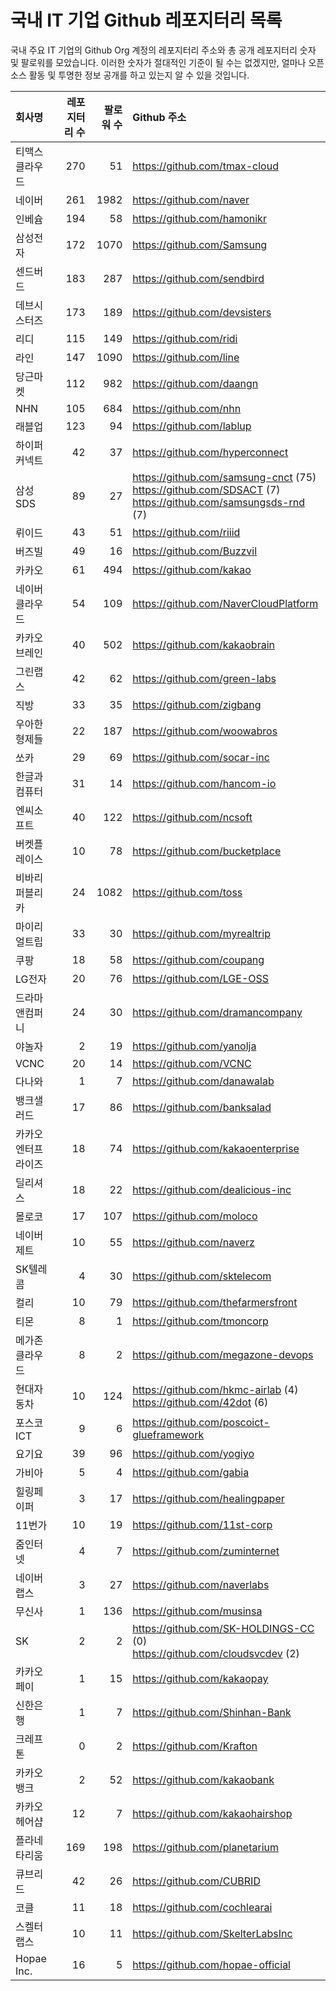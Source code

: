 # 국내 IT 기업 Github 레포지터리 목록
국내 주요 IT 기업의 Github Org 계정의 레포지터리 주소와 총 공개 레포지터리 숫자 및 팔로워를 모았습니다. 이러한 숫자가 절대적인 기준이 될 수는 없겠지만, 얼마나 오픈 소스 활동 및 투명한 정보 공개를 하고 있는지 알 수 있을 것입니다.

<!-- MARKDOWN_TABLE(GITHUB): START -->

| **회사명** | **레포지터리 수** | **팔로워 수** | **Github 주소** |
|:---|---:|---:|:---|
| 티맥스클라우드 | 270 | 51 | https://github.com/tmax-cloud |
| 네이버 | 261 | 1982 | https://github.com/naver |
| 인베슘 | 194 | 58 | https://github.com/hamonikr |
| 삼성전자 | 172 | 1070 | https://github.com/Samsung |
| 센드버드 | 183 | 287 | https://github.com/sendbird |
| 데브시스터즈 | 173 | 189 | https://github.com/devsisters |
| 리디 | 115 | 149 | https://github.com/ridi |
| 라인 | 147 | 1090 | https://github.com/line |
| 당근마켓 | 112 | 982 | https://github.com/daangn |
| NHN | 105 | 684 | https://github.com/nhn |
| 래블업 | 123 | 94 | https://github.com/lablup |
| 하이퍼커넥트 | 42 | 37 | https://github.com/hyperconnect |
| 삼성SDS | 89 | 27 | https://github.com/samsung-cnct (75)<br />https://github.com/SDSACT (7)<br />https://github.com/samsungsds-rnd (7) |
| 뤼이드 | 43 | 51 | https://github.com/riiid |
| 버즈빌 | 49 | 16 | https://github.com/Buzzvil |
| 카카오 | 61 | 494 | https://github.com/kakao |
| 네이버클라우드 | 54 | 109 | https://github.com/NaverCloudPlatform |
| 카카오브레인 | 40 | 502 | https://github.com/kakaobrain |
| 그린랩스 | 42 | 62 | https://github.com/green-labs |
| 직방 | 33 | 35 | https://github.com/zigbang |
| 우아한형제들 | 22 | 187 | https://github.com/woowabros |
| 쏘카 | 29 | 69 | https://github.com/socar-inc |
| 한글과컴퓨터 | 31 | 14 | https://github.com/hancom-io |
| 엔씨소프트 | 40 | 122 | https://github.com/ncsoft |
| 버켓플레이스 | 10 | 78 | https://github.com/bucketplace |
| 비바리퍼블리카 | 24 | 1082 | https://github.com/toss |
| 마이리얼트립 | 33 | 30 | https://github.com/myrealtrip |
| 쿠팡 | 18 | 58 | https://github.com/coupang |
| LG전자 | 20 | 76 | https://github.com/LGE-OSS |
| 드라마앤컴퍼니 | 24 | 30 | https://github.com/dramancompany |
| 야놀자 | 2 | 19 | https://github.com/yanolja |
| VCNC | 20 | 14 | https://github.com/VCNC |
| 다나와 | 1 | 7 | https://github.com/danawalab |
| 뱅크샐러드 | 17 | 86 | https://github.com/banksalad |
| 카카오엔터프라이즈 | 18 | 74 | https://github.com/kakaoenterprise |
| 딜리셔스 | 18 | 22 | https://github.com/dealicious-inc |
| 몰로코 | 17 | 107 | https://github.com/moloco |
| 네이버제트 | 10 | 55 | https://github.com/naverz |
| SK텔레콤 | 4 | 30 | https://github.com/sktelecom |
| 컬리 | 10 | 79 | https://github.com/thefarmersfront |
| 티몬 | 8 | 1 | https://github.com/tmoncorp |
| 메가존클라우드 | 8 | 2 | https://github.com/megazone-devops |
| 현대자동차 | 10 | 124 | https://github.com/hkmc-airlab (4)<br />https://github.com/42dot (6) |
| 포스코ICT | 9 | 6 | https://github.com/poscoict-glueframework |
| 요기요 | 39 | 96 | https://github.com/yogiyo |
| 가비아 | 5 | 4 | https://github.com/gabia |
| 힐링페이퍼 | 3 | 17 | https://github.com/healingpaper |
| 11번가 | 10 | 19 | https://github.com/11st-corp |
| 줌인터넷 | 4 | 7 | https://github.com/zuminternet |
| 네이버랩스 | 3 | 27 | https://github.com/naverlabs |
| 무신사 | 1 | 136 | https://github.com/musinsa |
| SK | 2 | 2 | https://github.com/SK-HOLDINGS-CC (0)<br />https://github.com/cloudsvcdev (2) |
| 카카오페이 | 1 | 15 | https://github.com/kakaopay |
| 신한은행 | 1 | 7 | https://github.com/Shinhan-Bank |
| 크레프톤 | 0 | 2 | https://github.com/Krafton |
| 카카오뱅크 | 2 | 52 | https://github.com/kakaobank |
| 카카오헤어샵 | 12 | 7 | https://github.com/kakaohairshop |
| 플라네타리움 | 169 | 198 | https://github.com/planetarium |
| 큐브리드 | 42 | 26 | https://github.com/CUBRID |
| 코클 | 11 | 18 | https://github.com/cochlearai |
| 스켈터랩스 | 10 | 11 | https://github.com/SkelterLabsInc |
| Hopae Inc. | 16 | 5 | https://github.com/hopae-official |

<!-- MARKDOWN_TABLE(GITHUB): END -->
